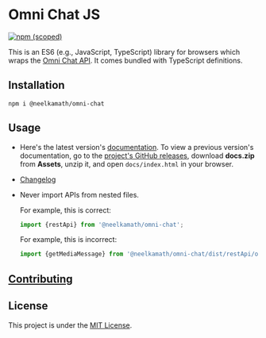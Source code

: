 # Omni Chat JS

[![npm (scoped)](https://img.shields.io/npm/v/@neelkamath/omni-chat)](https://www.npmjs.com/package/@neelkamath/omni-chat)

This is an ES6 (e.g., JavaScript, TypeScript) library for browsers which wraps
the [Omni Chat API](https://github.com/neelkamath/omni-chat-backend). It comes bundled with TypeScript definitions.

## Installation

```
npm i @neelkamath/omni-chat
```

## Usage

- Here's the latest version's [documentation](https://neelkamath.github.io/omni-chat-js/). To view a previous version's documentation, go to the [project's GitHub releases](https://github.com/neelkamath/omni-chat-js/releases), download **docs.zip** from **Assets**, unzip it, and open `docs/index.html` in your browser.
- [Changelog](CHANGELOG.md)
- Never import APIs from nested files.

    For example, this is correct:

    ```typescript
    import {restApi} from '@neelkamath/omni-chat';
    ```

    For example, this is incorrect:

    ```typescript
    import {getMediaMessage} from '@neelkamath/omni-chat/dist/restApi/operator';
    ```

## [Contributing](CONTRIBUTING.md)

## License

This project is under the [MIT License](LICENSE).
